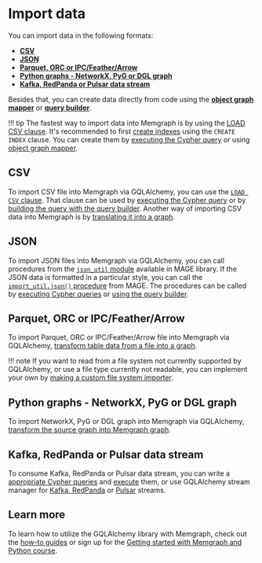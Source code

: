 # Import data

You can import data in the following formats:

- [**CSV**](#csv)
- [**JSON**](#json)
- [**Parquet, ORC or IPC/Feather/Arrow**](#parquet-orc-or-ipcfeatherarrow)
- [**Python graphs - NetworkX, PyG or DGL graph**](#python-graphs---networkx-pyg-or-dgl-graph)
- [**Kafka, RedPanda or Pulsar data stream**](#kafka-redpanda-or-pulsar-data-stream)

Besides that, you can create data directly from code using the [**object graph mapper**](how-to-guides/ogm.md) or [**query builder**](how-to-guides/query-builder.md).


!!! tip 
    The fastest way to import data into Memgraph is by using the [LOAD CSV clause](https://memgraph.com/docs/data-migration/csv). It's recommended to first [create indexes](https://memgraph.com/docs/fundamentals/indexes) using the `CREATE INDEX` clause. You can create them by [executing the Cypher query](https://memgraph.com/docs/client-libraries/python) or using [object graph mapper](how-to-guides/ogm.md#create-indexes).

## CSV

To import CSV file into Memgraph via GQLAlchemy, you can use the [`LOAD CSV` clause](https://memgraph.com/docs/data-migration/csv). That clause can be used by [executing the Cypher query](https://memgraph.com/docs/client-libraries/python) or by [building the query with the query builder](how-to-guides/query-builder.md#load-csv-file). Another way of importing CSV data into Memgraph is by [translating it into a graph](how-to-guides/loaders/import-table-data-to-graph-database.md).

## JSON

To import JSON files into Memgraph via GQLAlchemy, you can call procedures from the [`json_util` module](https://memgraph.com/docs/advanced-algorithms/available-algorithms/json_util) available in MAGE library. If the JSON data is formatted in a particular style, you can call the [`import_util.json()` procedure](https://memgraph.com/docs/advanced-algorithms/available-algorithms/json_util#jsonpath) from MAGE. The procedures can be called by [executing Cypher queries](https://memgraph.com/docs/client-libraries/python) or [using the query builder](how-to-guides/query-builder.md#call-procedures).


## Parquet, ORC or IPC/Feather/Arrow 

To import Parquet, ORC or IPC/Feather/Arrow file into Memgraph via GQLAlchemy, [transform table data from a file into a graph](how-to-guides/loaders/import-table-data-to-graph-database.md). 

!!! note 
    If you want to read from a file system not currently supported by GQLAlchemy, or use a file type currently not readable, you can implement your own by [making a custom file system importer](how-to-guides/loaders/make-a-custom-file-system-importer.md).

## Python graphs - NetworkX, PyG or DGL graph

To import NetworkX, PyG or DGL graph into Memgraph via GQLAlchemy, [transform the source graph into Memgraph graph](how-to-guides/translators/import-python-graphs.md).

## Kafka, RedPanda or Pulsar data stream

To consume Kafka, RedPanda or Pulsar data stream, you can write a [appropriate Cypher queries](https://memgraph.com/docs/data-streams/manage-streams-query) and [execute](https://memgraph.com/docs/client-libraries/python) them, or use GQLAlchemy stream manager for [Kafka, RedPanda](how-to-guides/streams/kafka-streams.md) or [Pulsar](how-to-guides/streams/pulsar-streams.md) streams.


## Learn more

To learn how to utilize the GQLAlchemy library with Memgraph, check out the [how-to guides](how-to-guides/overview.md) or sign up for the [Getting started with Memgraph and Python course](https://app.livestorm.co/memgraph/getting-started-with-memgraph-and-python-on-demand).


